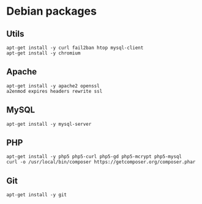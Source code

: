 # Debian packages

## Utils

```
apt-get install -y curl fail2ban htop mysql-client
apt-get install -y chromium
```

## Apache

```
apt-get install -y apache2 openssl
a2enmod expires headers rewrite ssl
```

## MySQL

```
apt-get install -y mysql-server
```


## PHP

```
apt-get install -y php5 php5-curl php5-gd php5-mcrypt php5-mysql
curl -o /usr/local/bin/composer https://getcomposer.org/composer.phar
```

## Git

```
apt-get install -y git
```
